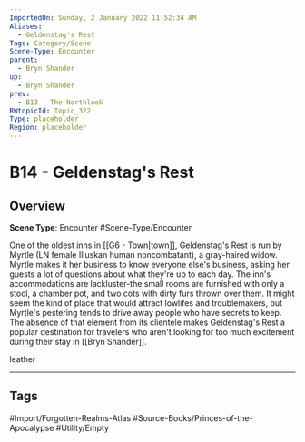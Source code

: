 ```yaml
---
ImportedOn: Sunday, 2 January 2022 11:52:34 AM
Aliases:
  - Geldenstag's Rest
Tags: Category/Scene
Scene-Type: Encounter
parent:
  - Bryn Shander
up:
  - Bryn Shander
prev:
  - B13 - The Northlook
RWtopicId: Topic_322
Type: placeholder
Region: placeholder
---
```

# B14 - Geldenstag's Rest
## Overview
**Scene Type**: Encounter
#Scene-Type/Encounter

One of the oldest inns in [[G6 - Town|town]], Geldenstag's Rest is run by Myrtle (LN female Illuskan human noncombatant), a gray-haired widow. Myrtle makes it her business to know everyone else's business, asking her guests a lot of questions about what they're up to each day. The inn's accommodations are lackluster-the small rooms are furnished with only a stool, a chamber pot, and two cots with dirty furs thrown over them. It might seem the kind of place that would attract lowlifes and troublemakers, but Myrtle's pestering tends to drive away people who have secrets to keep. The absence of that element from its clientele makes Geldenstag's Rest a popular destination for travelers who aren't looking for too much excitement during their stay in [[Bryn Shander]].

leather


---
## Tags
#Import/Forgotten-Realms-Atlas #Source-Books/Princes-of-the-Apocalypse #Utility/Empty


